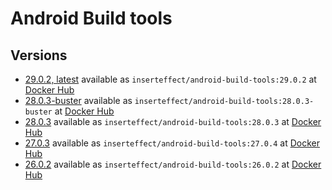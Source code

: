 # Android Build tools

## Versions
* [29.0.2, latest](https://github.com/inserteffect/docker-android-build-tools/tree/master/29.0.2) available as ```inserteffect/android-build-tools:29.0.2``` at [Docker Hub](https://hub.docker.com/r/inserteffect/android-build-tools/)
* [28.0.3-buster](https://github.com/inserteffect/docker-android-build-tools/tree/master/28.0.3-buster) available as ```inserteffect/android-build-tools:28.0.3-buster``` at [Docker Hub](https://hub.docker.com/r/inserteffect/android-build-tools/)
* [28.0.3](https://github.com/inserteffect/docker-android-build-tools/tree/master/28.0.3) available as ```inserteffect/android-build-tools:28.0.3``` at [Docker Hub](https://hub.docker.com/r/inserteffect/android-build-tools/)
* [27.0.3](https://github.com/inserteffect/docker-android-build-tools/tree/master/27.0.3) available as ```inserteffect/android-build-tools:27.0.4``` at [Docker Hub](https://hub.docker.com/r/inserteffect/android-build-tools/)
* [26.0.2](https://github.com/inserteffect/docker-android-build-tools/tree/master/26.0.2) available as ```inserteffect/android-build-tools:26.0.2``` at [Docker Hub](https://hub.docker.com/r/inserteffect/android-build-tools/)
